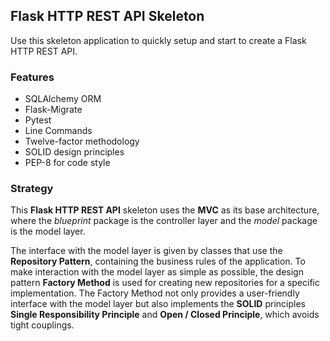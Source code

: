 ## Flask HTTP REST API Skeleton

Use this skeleton application to quickly setup and start to create a Flask HTTP REST API.

### Features

- SQLAlchemy ORM
- Flask-Migrate
- Pytest
- Line Commands
- Twelve-factor methodology
- SOLID design principles
- PEP-8 for code style

### Strategy

This **Flask HTTP REST API** skeleton uses the **MVC** as its base architecture, where the *blueprint* package is the controller layer and the *model* package is the model layer.

The interface with the model layer is given by classes that use the **Repository Pattern**, containing the business rules of the application. To make interaction with the model layer as simple as possible, the design pattern **Factory Method** is used for creating new repositories for a specific implementation. The Factory Method not only provides a user-friendly interface with the model layer but also implements the **SOLID** principles **Single Responsibility Principle** and **Open / Closed Principle**, which avoids tight couplings.